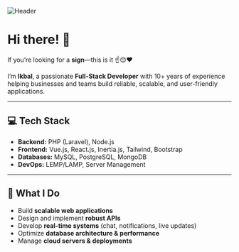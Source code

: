 ![Header](https://raw.githubusercontent.com/gist/jimmerioles/83f3eb44cec829dddb79f460f49e6284/raw/4bfd1d8f8495be1c14cec23d2217412607a388dc/brand-header-3waves-title-28px.svg)

# Hi there! 👋  

If you’re looking for a **sign**—this is it ☝️😊❤️  

I’m **Ikbal**, a passionate **Full-Stack Developer** with 10+ years of experience helping businesses and teams build reliable, scalable, and user-friendly applications.  

---

## 💻 Tech Stack  
- **Backend:** PHP (Laravel), Node.js  
- **Frontend:** Vue.js, React.js, Inertia.js, Tailwind, Bootstrap  
- **Databases:** MySQL, PostgreSQL, MongoDB  
- **DevOps:** LEMP/LAMP, Server Management  

---

## 🚀 What I Do  
- Build **scalable web applications**  
- Design and implement **robust APIs**  
- Develop **real-time systems** (chat, notifications, live updates)  
- Optimize **database architecture & performance**  
- Manage **cloud servers & deployments**  

